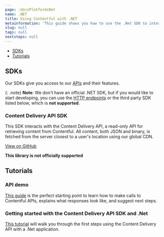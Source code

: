 ```yaml
---
page: :docsPlatformsNet
name: .NET
title: Using Contentful with .NET
metainformation: 'This guide shows you how to use the .Net SDK to interact with the Contentful APIs.'
slug: null
tags: null
nextsteps: null
---
```


- [SDKs](#sdks)
- [Tutorials](#tutorials)

## SDKs

Our SDKs give you access to our [APIs](/developers/docs/concepts/apis/) and their features.

{: .note}
**Note**: We don't have an official .NET SDK, but if you would like to start developing, you can use the [HTTP endpoints](/developers/docs/concepts/apis/) or the third party SDK listed below, which is **not supported**.

### Content Delivery API SDK

This SDK interacts with the Content Delivery API, a read-only API for retrieving content from Contentful. All content, both JSON and binary, is fetched from the server closest to a user's location using our global CDN.

[View on GitHub](https://github.com/ryan-codingintrigue/Contentful.NET)

**This library is not officially supported**

## Tutorials

### API demo

[This guide](/developers/api-demo/ruby/) is the perfect starting point to learn how to make calls to Contentful APIs, explains what responses look like, and suggest next steps.

### Getting started with the Content Delivery API SDK and .Net

[This tutorial](https://github.com/ryan-codingintrigue/Contentful.NET) will walk you through the first steps using the Content Delivery API with a .Net application.
